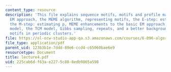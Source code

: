 ```yaml
---
content_type: resource
description: 'This file explains sequence motifs, motifs and profile matrices, the
  EM approach, the MEME algorithm, representing motifs, the E-step: estimating Z,
  the M-step: estimating p, MEME enhancements to the basic EM approach, the ZOOPS
  model, the TCM model, Gibbs sampling, repeats, and a better background model, and
  motifs in periodic clusters.'
file: https://ol-ocw-studio-app-qa.s3.amazonaws.com/courses/6-096-algorithms-for-computational-biology-spring-2005/225cab6df63ae2275c888edb9865a598_lecture4.pdf
file_type: application/pdf
parent_uid: 123b3b1e-7ddd-89e6-ccd4-c65060bae6e9
resourcetype: Document
title: lecture4.pdf
uid: 225cab6d-f63a-e227-5c88-8edb9865a598
---
```

